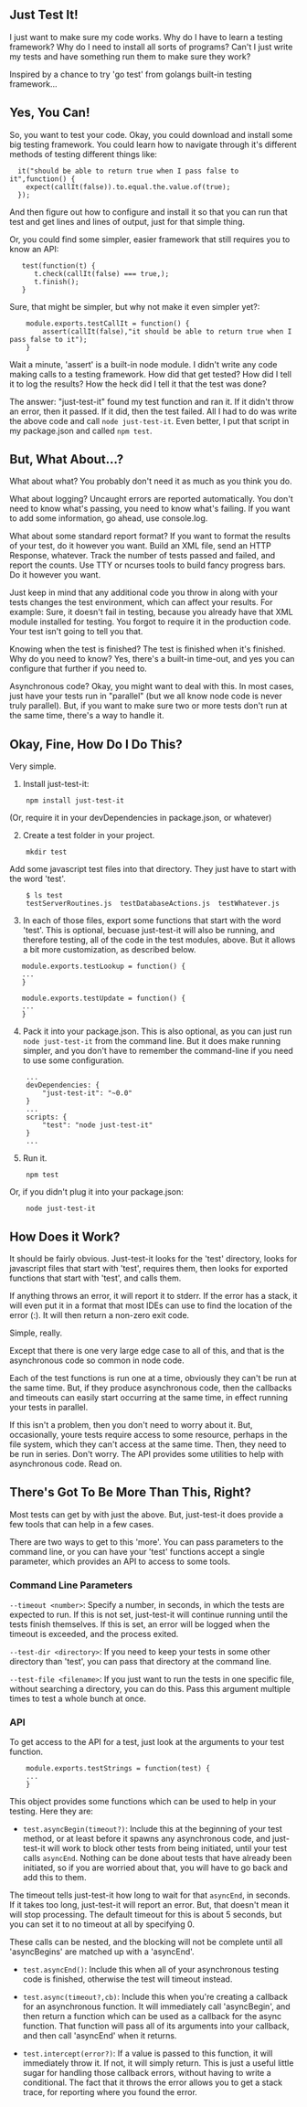 ## Just Test It!

I just want to make sure my code works. Why do I have to learn a testing
framework? Why do I need to install all sorts of programs? Can't I just
write my tests and have something run them to make sure they work?

Inspired by a chance to try 'go test' from golangs built-in testing framework...

## Yes, You Can! ##

So, you want to test your code. Okay, you could download and install 
some big testing framework. You could learn how to navigate through it's
different methods of testing different things like: 

```
  it("should be able to return true when I pass false to it",function() {
    expect(callIt(false)).to.equal.the.value.of(true);
  });
```

And then figure out how to configure and install it so that you can
run that test and get lines and lines of output, just for that simple thing.

Or, you could find some simpler, easier framework that still requires
you to know an API:

```
   test(function(t) {
      t.check(callIt(false) === true,);
      t.finish();
   }
```

Sure, that might be simpler, but why not make it even simpler yet?:

```
    module.exports.testCallIt = function() {
        assert(callIt(false),"it should be able to return true when I pass false to it");
    }
```
   
Wait a minute, 'assert' is a built-in node module. I didn't write any 
code making calls to a testing framework. How did that get tested? How 
did I tell it to log the results? How the heck did I tell it that the 
test was done?

The answer: "just-test-it" found my test function and ran it. If it didn't
throw an error, then it passed. If it did, then the test failed. All I
had to do was write the above code and call `node just-test-it`. Even
better, I put that script in my package.json and called `npm test`.

## But, What About...? ##

What about what? You probably don't need it as much as you think you do.

What about logging? Uncaught errors are reported automatically. You
don't need to know what's passing, you need to know what's failing.
If you want to add some information, go ahead, use console.log.

What about some standard report format? If you want to format
the results of your test, do it however you want. Build an XML file,
send an HTTP Response, whatever. Track the number of tests passed and
failed, and report the counts. Use TTY or ncurses tools to build fancy
progress bars. Do it however you want.

Just keep in mind that any additional code you throw in along with your
tests changes the test environment, which can affect your results. For example:
Sure, it doesn't fail in testing, because you already have that XML module
installed for testing. You forgot to require it in the production code.
Your test isn't going to tell you that.

Knowing when the test is finished? The test is finished when it's finished.
Why do you need to know? Yes, there's a built-in time-out, and yes you
can configure that further if you need to. 

Asynchronous code? Okay, you might want to deal with this. In most cases,
just have your tests run in "parallel" (but we all know node code is never
truly parallel). But, if you want to make sure two or more tests don't
run at the same time, there's a way to handle it. 

## Okay, Fine, How Do I Do This? ##

Very simple.

1. Install just-test-it:

```
    npm install just-test-it
```

(Or, require it in your devDependencies in package.json, or whatever)

2. Create a test folder in your project.

```
    mkdir test
```

Add some javascript test files into that directory. They just have
to start with the word 'test'.

```
    $ ls test
    testServerRoutines.js  testDatabaseActions.js  testWhatever.js
```

3. In each of those files, export some functions that start with the
word 'test'. This is optional, becuase just-test-it will also be running,
and therefore testing, all of the code in the test modules, above. 
But it allows a bit more customization, as described below.

```
   module.exports.testLookup = function() {
   ...
   }
   
   module.exports.testUpdate = function() {
   ...
   }
```

4. Pack it into your package.json. This is also optional, as you can
just run `node just-test-it` from the command line. But it does make
running simpler, and you don't have to remember the command-line if
you need to use some configuration.

```
    ...
    devDependencies: {
        "just-test-it": "~0.0"
    }
    ...
    scripts: {
        "test": "node just-test-it"
    }
    ...
```

5. Run it.

```
    npm test
```

Or, if you didn't plug it into your package.json:

```
    node just-test-it
```

## How Does it Work? ##

It should be fairly obvious. Just-test-it looks for the 'test' directory,
looks for javascript files that start with 'test', requires them, then
looks for exported functions that start with 'test', and calls them.

If anything throws an error, it will report it to stderr. If the error
has a stack, it will even put it in a format that most IDEs can use to 
find the location of the error (<filename>:<line>). It will then return
a non-zero exit code.

Simple, really.

Except that there is one very large edge case to all of this, and that 
is the asynchronous code so common in node code.

Each of the test functions is run one at a time, obviously they can't
be run at the same time. But, if they produce asynchronous code, then 
the callbacks and timeouts can easily start occurring at the same time,
in effect running your tests in parallel.

If this isn't a problem, then you don't need to worry about it. But,
occasionally, youre tests require access to some resource, perhaps in
the file system, which they can't access at the same time. Then, they
need to be run in series. Don't worry. The API provides some utilities 
to help with asynchronous code. Read on.

## There's Got To Be More Than This, Right? ##

Most tests can get by with just the above. But, just-test-it does
provide a few tools that can help in a few cases.

There are two ways to get to this 'more'. You can pass parameters
to the command line, or you can have your 'test' functions accept a 
single parameter, which provides an API to access to some tools.

### Command Line Parameters ###

`--timeout <number>`: Specify a number, in seconds, in which the
tests are expected to run. If this is not set, just-test-it will continue 
running until the tests finish themselves. If this is set, an error will
be logged when the timeout is exceeded, and the process exited.

`--test-dir <directory>`: If you need to keep your tests in some other 
directory than 'test', you can pass that directory at the command line. 

`--test-file <filename>`: If you just want to run the tests in one specific
file, without searching a directory, you can do this. Pass this argument
multiple times to test a whole bunch at once.

### API ###

To get access to the API for a test, just look at the arguments to your
test function.

```
    module.exports.testStrings = function(test) {
    ...
    }
```

This object provides some functions which can be used to help in your 
testing. Here they are:

* `test.asyncBegin(timeout?)`: Include this at the beginning of your test
method, or at least before it spawns any asynchronous code, and just-test-it
will work to block other tests from being initiated, until your test
calls `asyncEnd`. Nothing can be done about tests that have already been 
initiated, so if you are worried about that, you will have to go back 
and add this to them.

The timeout tells just-test-it how long to wait for that `asyncEnd`,
in seconds. If it takes too long, just-test-it will report an error.
But, that doesn't mean it will stop processing. The default timeout for
this is about 5 seconds, but you can set it to no timeout at all
by specifying 0.

These calls can be nested, and the blocking will not be complete until
all 'asyncBegins' are matched up with a 'asyncEnd'.

* `test.asyncEnd()`: Include this when all of your asynchronous testing
code is finished, otherwise the test will timeout instead.

* `test.async(timeout?,cb)`: Include this when you're creating a callback
for an asynchronous function. It will immediately call 'asyncBegin', and
then return a function which can be used as a callback for the async
function. That function will pass all of its arguments into your callback,
and then call 'asyncEnd' when it returns.

* `test.intercept(error?)`: If a value is passed to this function, it will
immediately throw it. If not, it will simply return. This is just a useful
little sugar for handling those callback errors, without having to write
a conditional. The fact that it throws the error allows you to get a
stack trace, for reporting where you found the error. 
